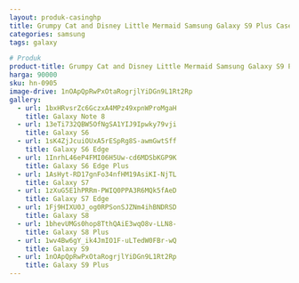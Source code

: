 ```yaml
---
layout: produk-casinghp
title: Grumpy Cat and Disney Little Mermaid Samsung Galaxy S9 Plus Case
categories: samsung
tags: galaxy

# Produk
product-title: Grumpy Cat and Disney Little Mermaid Samsung Galaxy S9 Plus Case
harga: 90000
sku: hn-0905
image-drive: 1nOApQpRwPxOtaRogrjlYiDGn9L1Rt2Rp
gallery:
  - url: 1bxHRvsrZc6GczxA4MPz49xpnWProMgaH
    title: Galaxy Note 8
  - url: 13eTi732QBW5OfNgSA1YIJ9Ipwky79vji
    title: Galaxy S6
  - url: 1sK4ZjJcuiOUxA5rESpRg8S-awmGwtSff
    title: Galaxy S6 Edge
  - url: 1InrhL46eP4FMI06H5Uw-cd6MDSbKGP9K
    title: Galaxy S6 Edge Plus
  - url: 1AsHyt-RD17gnFo34nfHM19AsiKI-NjTL
    title: Galaxy S7
  - url: 1zXuG5E1hPRRm-PWIQ0PPA3R6MQk5fAeD
    title: Galaxy S7 Edge
  - url: 1Fj9HIXU0J_og0RPSonSJZNm4ihBNDRSD
    title: Galaxy S8
  - url: 1bhevUMGs0hop8TthQAiE3wqO8v-LLN8-
    title: Galaxy S8 Plus
  - url: 1wv4Bw6gY_ik4JmIO1F-uLTedW0FBr-wQ
    title: Galaxy S9
  - url: 1nOApQpRwPxOtaRogrjlYiDGn9L1Rt2Rp
    title: Galaxy S9 Plus
---
```

